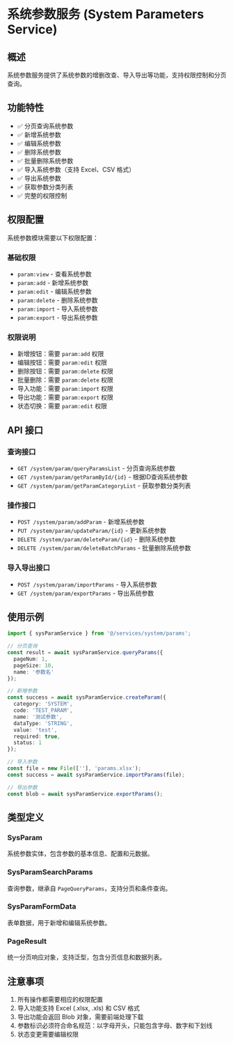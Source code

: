 # 系统参数服务 (System Parameters Service)

## 概述

系统参数服务提供了系统参数的增删改查、导入导出等功能，支持权限控制和分页查询。

## 功能特性

- ✅ 分页查询系统参数
- ✅ 新增系统参数
- ✅ 编辑系统参数
- ✅ 删除系统参数
- ✅ 批量删除系统参数
- ✅ 导入系统参数（支持 Excel、CSV 格式）
- ✅ 导出系统参数
- ✅ 获取参数分类列表
- ✅ 完整的权限控制

## 权限配置

系统参数模块需要以下权限配置：

### 基础权限
- `param:view` - 查看系统参数
- `param:add` - 新增系统参数
- `param:edit` - 编辑系统参数
- `param:delete` - 删除系统参数
- `param:import` - 导入系统参数
- `param:export` - 导出系统参数

### 权限说明
- 新增按钮：需要 `param:add` 权限
- 编辑按钮：需要 `param:edit` 权限
- 删除按钮：需要 `param:delete` 权限
- 批量删除：需要 `param:delete` 权限
- 导入功能：需要 `param:import` 权限
- 导出功能：需要 `param:export` 权限
- 状态切换：需要 `param:edit` 权限

## API 接口

### 查询接口
- `GET /system/param/queryParamsList` - 分页查询系统参数
- `GET /system/param/getParamById/{id}` - 根据ID查询系统参数
- `GET /system/param/getParamCategoryList` - 获取参数分类列表

### 操作接口
- `POST /system/param/addParam` - 新增系统参数
- `PUT /system/param/updateParam/{id}` - 更新系统参数
- `DELETE /system/param/deleteParam/{id}` - 删除系统参数
- `DELETE /system/param/deleteBatchParams` - 批量删除系统参数

### 导入导出接口
- `POST /system/param/importParams` - 导入系统参数
- `GET /system/param/exportParams` - 导出系统参数

## 使用示例

```typescript
import { sysParamService } from '@/services/system/params';

// 分页查询
const result = await sysParamService.queryParams({
  pageNum: 1,
  pageSize: 10,
  name: '参数名'
});

// 新增参数
const success = await sysParamService.createParam({
  category: 'SYSTEM',
  code: 'TEST_PARAM',
  name: '测试参数',
  dataType: 'STRING',
  value: 'test',
  required: true,
  status: 1
});

// 导入参数
const file = new File([''], 'params.xlsx');
const success = await sysParamService.importParams(file);

// 导出参数
const blob = await sysParamService.exportParams();
```

## 类型定义

### SysParam
系统参数实体，包含参数的基本信息、配置和元数据。

### SysParamSearchParams
查询参数，继承自 `PageQueryParams`，支持分页和条件查询。

### SysParamFormData
表单数据，用于新增和编辑系统参数。

### PageResult<T>
统一分页响应对象，支持泛型，包含分页信息和数据列表。

## 注意事项

1. 所有操作都需要相应的权限配置
2. 导入功能支持 Excel (.xlsx, .xls) 和 CSV 格式
3. 导出功能会返回 Blob 对象，需要前端处理下载
4. 参数标识必须符合命名规范：以字母开头，只能包含字母、数字和下划线
5. 状态变更需要编辑权限
